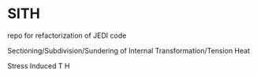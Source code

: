 # SITH
repo for refactorization of JEDI code

Sectioning/Subdivision/Sundering of
Internal
Transformation/Tension
Heat

Stress
Induced
T
H
